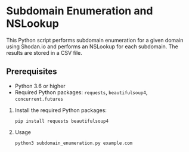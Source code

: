 # Subdomain Enumeration and NSLookup

This Python script performs subdomain enumeration for a given domain using Shodan.io and performs an NSLookup for each subdomain. The results are stored in a CSV file.

## Prerequisites

- Python 3.6 or higher
- Required Python packages: `requests`, `beautifulsoup4`, `concurrent.futures`


1. Install the required Python packages:

   ```shell
   pip install requests beautifulsoup4
   
2. Usage

   ```shell
   python3 subdomain_enumeration.py example.com

